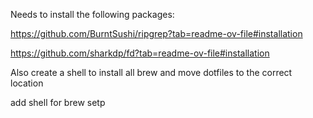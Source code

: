
Needs to install the following packages:

https://github.com/BurntSushi/ripgrep?tab=readme-ov-file#installation

https://github.com/sharkdp/fd?tab=readme-ov-file#installation


Also create a shell to install all brew and move dotfiles to the correct location

add shell for brew setp
